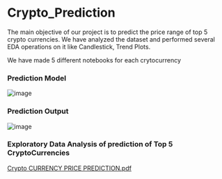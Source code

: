 # Crypto_Prediction
The main objective of our project is to predict the price range of top 5 crypto currencies. We have analyzed the dataset and performed several EDA operations on it like Candlestick, Trend Plots.

We have made 5 different notebooks for each crytocurrency

### Prediction Model
![image](https://user-images.githubusercontent.com/73640313/211518795-ab0fa419-daba-4f3d-9828-b491abe23e9a.png)

### Prediction Output
![image](https://user-images.githubusercontent.com/73640313/211518871-c0248be1-29a3-479f-be1b-716ba30510c1.png)

### Exploratory Data Analysis of prediction of Top 5 CryptoCurrencies
[Crypto CURRENCY PRICE PREDICTION.pdf](https://github.com/adithya-vedhamani/Crypto_Prediction/files/10381326/Crypto.CURRENCY.PRICE.PREDICTION.pdf)
